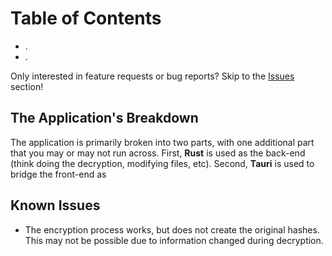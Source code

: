 # Table of Contents
- .
- .

Only interested in feature requests or bug reports? Skip to the [Issues](#issues) section!

## The Application's Breakdown
The application is primarily broken into two parts, with one additional part that you may or may not run across. First, **Rust** is used as the back-end (think doing the decryption, modifying files, etc). Second, **Tauri** is used to bridge the front-end as 

## Known Issues
- The encryption process works, but does not create the original hashes. This may not be possible due to information changed during decryption.